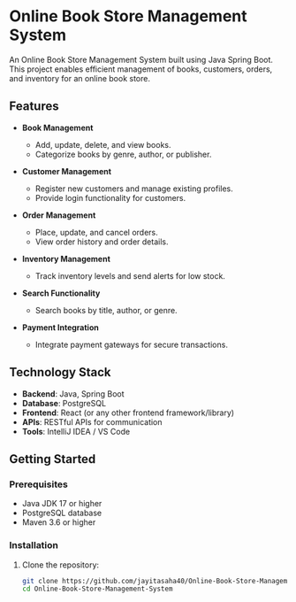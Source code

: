 # Online Book Store Management System

An Online Book Store Management System built using Java Spring Boot. This project enables efficient management of books, customers, orders, and inventory for an online book store.

## Features

- **Book Management**  
  - Add, update, delete, and view books.  
  - Categorize books by genre, author, or publisher.  

- **Customer Management**  
  - Register new customers and manage existing profiles.  
  - Provide login functionality for customers.  

- **Order Management**  
  - Place, update, and cancel orders.  
  - View order history and order details.  

- **Inventory Management**  
  - Track inventory levels and send alerts for low stock.  

- **Search Functionality**  
  - Search books by title, author, or genre.  

- **Payment Integration**  
  - Integrate payment gateways for secure transactions.  

## Technology Stack

- **Backend**: Java, Spring Boot  
- **Database**: PostgreSQL  
- **Frontend**: React (or any other frontend framework/library)  
- **APIs**: RESTful APIs for communication  
- **Tools**: IntelliJ IDEA / VS Code  

## Getting Started

### Prerequisites

- Java JDK 17 or higher  
- PostgreSQL database  
- Maven 3.6 or higher  

### Installation

1. Clone the repository:  
   ```bash
   git clone https://github.com/jayitasaha40/Online-Book-Store-Management-System.git
   cd Online-Book-Store-Management-System
